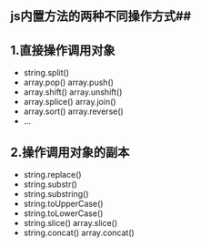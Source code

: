 ## **js内置方法的两种不同操作方式**##

## 1.直接操作调用对象 ##
 

 - string.split()
 - array.pop() array.push()
 - array.shift() array.unshift()
 - array.splice()  array.join()
 - array.sort() array.reverse()
 - ...

## 2.操作调用对象的副本 ##

 - string.replace()
 - string.substr()
 - string.substring()
 - string.toUpperCase()
 - string.toLowerCase()
 - string.slice()   array.slice()
 - string.concat() array.concat()